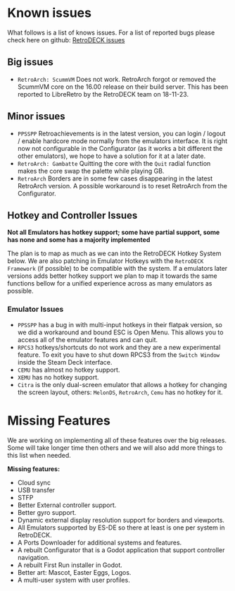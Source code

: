 # Known issues
What follows is a list of knows issues.
For a list of reported bugs please check here on github: [RetroDECK issues](https://github.com/XargonWan/RetroDECK/issues/)

## Big issues
- `RetroArch: ScummVM` Does not work. RetroArch forgot or removed the ScummVM core on the 16.00 release on their build server. This has been reported to LibreRetro by the RetroDECK team on 18-11-23.

## Minor issues
- `PPSSPP` Retroachievements is in the latest version, you can login / logout / enable hardcore mode normally from the emulators interface. It is right now not configurable in the Configurator (as it works a bit different the other emulators), we hope to have a solution for it at a later date.
- `RetroArch: Gambatte` Quitting the core with the `Quit` radial function makes the core swap the palette while playing GB.
- `RetroArch` Borders are in some few cases disappearing in the latest RetroArch version. A possible workaround is to reset RetroArch from the Configurator.

## Hotkey and Controller Issues

**Not all Emulators has hotkey support; some have partial support, some has none and some has a majority implemented**

The plan is to map as much as we can into the RetroDECK Hotkey System below. We are also patching in Emulator Hotkeys with the `RetroDECK Framework` (if possible) to be compatible with the system. If a emulators later versions adds better hotkey support we plan to map it towards the same functions bellow for a unified experience across as many emulators as possible.

### Emulator Issues
* `PPSSPP` has a bug in with multi-input hotkeys in their flatpak version, so we did a workaround and bound ESC is Open Menu. This allows you to access all of the emulator features and can quit.
* `RPCS3` hotkeys/shortcuts do not work and they are a new experimental feature. To exit you have to shut down RPCS3 from the `Switch Window` inside the Steam Deck interface.
* `CEMU` has almost no hotkey support.
* `XEMU` has no hotkey support.
*  `Citra` is the only dual-screen emulator that allows a hotkey for changing the screen layout, others: `MelonDS`, `RetroArch`, `Cemu` has no hotkey for it.

# Missing Features
We are working on implementing all of these features over the big releases. Some will take longer time then others and we will also add more things to this list when needed.

**Missing features:**

* Cloud sync
* USB transfer
* STFP
* Better External controller support.
* Better gyro support.
* Dynamic external display resolution support for borders and viewports.
* All Emulators supported by ES-DE so there at least is one per system in RetroDECK.
* A Ports Downloader for additional systems and features.
* A rebuilt Configurator that is a Godot application that support controller navigation.
* A rebuilt First Run installer in Godot.
* Better art: Mascot, Easter Eggs, Logos.
* A multi-user system with user profiles.



